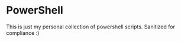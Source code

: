 # PowerShell

This is just my personal collection of powershell scripts. Sanitized for compliance :)

